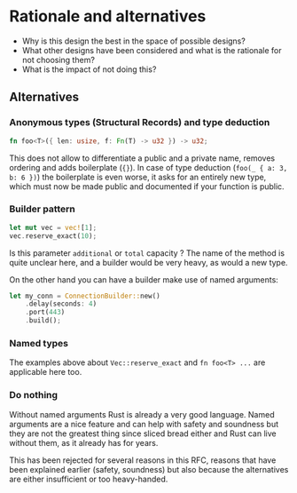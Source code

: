 # Rationale and alternatives
[rationale-and-alternatives]: #rationale-and-alternatives

- Why is this design the best in the space of possible designs?
- What other designs have been considered and what is the rationale for not choosing them?
- What is the impact of not doing this?

## Alternatives

### Anonymous types (Structural Records) and type deduction

```rust
fn foo<T>({ len: usize, f: Fn(T) -> u32 }) -> u32;
```

This does not allow to differentiate a public and a private name, removes
ordering and adds boilerplate (`{}`). In case of type deduction
(`foo(_ { a: 3, b: 6 })`) the boilerplate is even worse, it asks for an entirely
new type, which must now be made public and documented if your function is
public.

### Builder pattern

```rust
let mut vec = vec![1];
vec.reserve_exact(10);
```

Is this parameter `additional` or `total` capacity ? The name of the method is
quite unclear here, and a builder would be very heavy, as would a new type.

On the other hand you can have a builder make use of named arguments:

```rust
let my_conn = ConnectionBuilder::new()
    .delay(seconds: 4)
    .port(443)
    .build();
```

### Named types

The examples above about `Vec::reserve_exact` and `fn foo<T> ...` are applicable
here too.

### Do nothing

Without named arguments Rust is already a very good language. Named arguments
are a nice feature and can help with safety and soundness but they are not the
greatest thing since sliced bread either and Rust can live without them, as it
already has for years.

This has been rejected for several reasons in this RFC, reasons that have been
explained earlier (safety, soundness) but also because the alternatives are
either insufficient or too heavy-handed.
